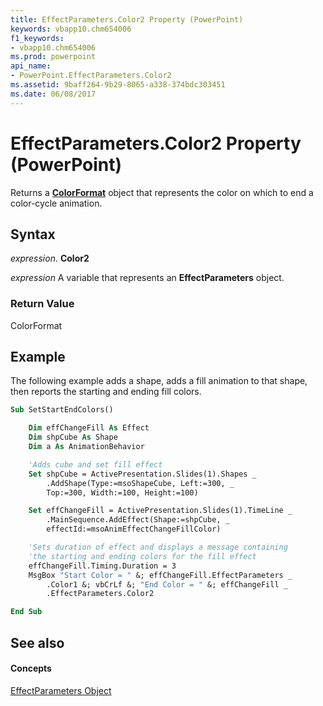 ```yaml
---
title: EffectParameters.Color2 Property (PowerPoint)
keywords: vbapp10.chm654006
f1_keywords:
- vbapp10.chm654006
ms.prod: powerpoint
api_name:
- PowerPoint.EffectParameters.Color2
ms.assetid: 9baff264-9b29-8065-a338-374bdc303451
ms.date: 06/08/2017
---
```



# EffectParameters.Color2 Property (PowerPoint)

Returns a **[ColorFormat](colorformat-object-powerpoint.md)** object that represents the color on which to end a color-cycle animation.


## Syntax

 _expression_. **Color2**

 _expression_ A variable that represents an **EffectParameters** object.


### Return Value

ColorFormat


## Example

The following example adds a shape, adds a fill animation to that shape, then reports the starting and ending fill colors.


```vb
Sub SetStartEndColors()

    Dim effChangeFill As Effect
    Dim shpCube As Shape
    Dim a As AnimationBehavior

    'Adds cube and set fill effect
    Set shpCube = ActivePresentation.Slides(1).Shapes _
        .AddShape(Type:=msoShapeCube, Left:=300, _
        Top:=300, Width:=100, Height:=100)

    Set effChangeFill = ActivePresentation.Slides(1).TimeLine _
        .MainSequence.AddEffect(Shape:=shpCube, _
        effectId:=msoAnimEffectChangeFillColor)

    'Sets duration of effect and displays a message containing
    'the starting and ending colors for the fill effect
    effChangeFill.Timing.Duration = 3
    MsgBox "Start Color = " &; effChangeFill.EffectParameters _
        .Color1 &; vbCrLf &; "End Color = " &; effChangeFill _
        .EffectParameters.Color2

End Sub
```


## See also


#### Concepts



[EffectParameters Object](effectparameters-object-powerpoint.md)

